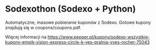 # Sodexothon (Sodexo + Python)

Automatyczne, masowe pobieranie kuponów z Sodexo.
Gotowe kupony znajdują się w coupons/coupons.pdf.

Więcej informacji na <https://www.pepper.pl/kupony/sodexo-wszystkie-kupony-empik-vision-express-circle-k-yes-pralnia-yves-rocher-75043>
